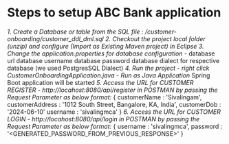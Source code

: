 # Steps to setup ABC Bank application
  *1. Create a Database or table from the SQL file : /customer-onboarding/customer_ddl_dml.sql*
  *2. Checkout the project local folder (unzip) and configure (Import as Existing Maven project) in Eclipse*
  *3. Change the application.properties for database configuration -*
      database url
      database username
      database password
      database dialect for respective database (we used PostgresSQL Dialect)
  *4. Run the project - right click CustomerOnboardingApplication.java - Run as Java Application*
   Spring Boot application will be started
  *5. Access the URL for CUSTOMER REGISTER - http://locahost:8080/api/register in POSTMAN by passing the Request Parameter as below format:*
      {
         customerName : 'Sivalingam',
         customerAddress : '1012 South Street, Bangalore, KA, India',
         customerDob : '2024-06-10'
         username : 'sivalingmca'
      }
  *6. Access the URL for CUSTOMER LOGIN - http://locahost:8080/api/login in POSTMAN by passing the Request Parameter as below format:*
      {
         username : 'sivalingmca',
         password : '<GENERATED_PASSWORD_FROM_PREVIOUS_RESPONSE>'
      }
